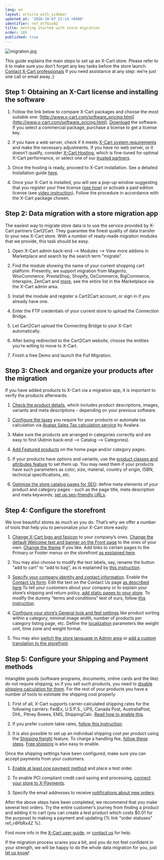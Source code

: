 ```yaml
---
lang: en
layout: article_with_sidebar
updated_at: '2016-10-07 22:14 +0400'
identifier: ref_otTGssNZ
title: Getting started with store migration
order: 105
published: true
---
```

![migration.jpg]({{site.baseurl}}/attachments/ref_otTGssNZ/migration.jpg)

This guide explains the main steps to set up an X-Cart store. Please refer to it to make sure you don't forget any key tasks before the store launch. [Contact X-Cart professionals](https://www.x-cart.com/contact-us.html) if you need assistance at any step: we’re just one call or email away ;)


## Step 1: Obtaining an X-Cart license and installing the software

1.  Follow the link below to compare X-Cart packages and choose the most suitable one: [http://www.x-cart.com/software_pricing.html](http://www.x-cart.com/software_pricing.html). [Download](https://www.x-cart.com/download.html) the software. If you select a commercial package, purchase a license to get a license key. 

2.  If you have a web server, check if it meets [X-Cart system requirements](http://kb.x-cart.com/display/XDD/Installation+Guide#InstallationGuide-Serverrequirements) and make the necessary adjustments. If you have no web server, or it doesn’t qualify, consider [X-Cart Hosting](http://www.x-cart.com/hosting.html), which is fine-tuned for optimal X-Cart performance, or select one of our [trusted partners](http://partners.x-cart.com/hosting-companies).

3.   Once the hosting is ready, proceed to X-Cart installation. See a detailed Installation guide [here](http://kb.x-cart.com/display/XDD/Installation+Guide#InstallationGuide-Installationprocess).

4.   Once your X-Cart is installed, you will see a pop-up window suggesting that you register your free license ([see how](https://www.youtube.com/watch?v=MEncqXpJ8qc)) or activate a paid edition license (see [video instruction](https://www.youtube.com/watch?v=mmedPCQ91yA)). Follow the procedure in accordance with the X-Cart package chosen.


## Step 2: Data migration with a store migration app

The easiest way to migrate store data is to use the service provided by X-Cart partners Cart2Cart. They guarantee the finest quality of data transfer to your new X-Cart store. With a number of ready-made migration modules that we provide, this task should be easy.

1.   Open X-Cart admin back-end –> Modules –> View more addons in Marketplace and search by the search term "migrate". 

2.   Find the module showing the name of your current shopping cart platform. Presently, we support migration from Magento, WooCommerce, PrestaShop, Shopify, OsCommerce, BigCommerce, Interspire, ZenCart and [more](http://www.x-cart.com/extensions/addons?price=All&price=All&keys=Migrate&sort_by=created&sort_by=created&sort_order=DESC&sort_order=DESC), see the entire list in the Marketplace via the X-Cart admin area. 

3.   Install the module and register a Cart2Cart account, or sign in if you already have one.

4.   Enter the FTP credentials of your current store to upload the Connection Bridge.

5.   Let Cart2Cart upload the Connecting Bridge to your X-Cart automatically.

6.   After being redirected to the Cart2Cart website, choose the entities you’re willing to move to X-Cart.

7.   Finish a free Demo and launch the Full Migration.


## Step 3: Check and organize your products after the migration

If you have added products to X-Cart via a migration app, it is important to verify the products afterwards.

1.   [Check the product details](http://kb.x-cart.com/display/XDD/Adding+products), which includes product descriptions, images, variants and meta descriptions - depending on your previous software.

2.   [Configure the taxes](http://kb.x-cart.com/display/XDD/Taxes) you require for your products or automate tax calculation via [Avatax Sales Tax calculation service](http://www.x-cart.com/extensions/addons/avatax-sales-tax-automation.html) by Avalara.

3.   Make sure the products are arranged in categories correctly and are easy to find (Admin back-end –> Catalog –> Categories).

4.   [Add Featured products](http://kb.x-cart.com/display/XDD/Adding+featured+products) on the home page and/or category pages.

5.   If your products have options and variants, use the [product classes and attributes feature](http://kb.x-cart.com/en/product_classes_and_attributes/index.html) to set them up. You may need them if your products have such parameters as color, size, material, country of origin, ISBN, technical specifications, etc.

6.   [Optimize the store catalog pages for SEO](http://kb.x-cart.com/display/XDD/Optimizing+your+catalog+pages+for+SEO): define meta elements of your product and category pages - such as the page title, meta description and meta keywords; [set up seo-friendly URLs](http://kb.x-cart.com/display/XDD/Setting+up+seo-friendly+URLs).


## Step 4: Configure the storefront

We love beautiful stores as much as you do. That’s why we offer a number of tools that help you to personalize your X-Cart store easily:

1.   [Change X-Cart logo and favicon](http://kb.x-cart.com/en/look_and_feel/changing_your_store%27s_logo_and_favicon.html) to your company’s ones. [Change the default Welcome text and banner on the Front page](http://kb.x-cart.com/en/look_and_feel/changing_your_store%27s_welcome_text_and_banner_on_the_front_page.html) to the ones of your own. [Change the theme](http://kb.x-cart.com/en/look_and_feel/changing_your_store%27s_theme.html) if you like.  Add links to certain pages to the Primary or Footer menus on the storefront [as explained here](http://kb.x-cart.com/en/look_and_feel/adding_new_items_to_your_store%27s_menus.html).

2.   You may also choose to modify the text labels, say, rename the button “add to cart” to “add to bag”, as is explained by [this instruction](http://kb.x-cart.com/en/look_and_feel/managing_texts_labels_in_your_store.html). 

3.   [Specify your company identity and contact information](http://kb.x-cart.com/en/look_and_feel/specifying_your_company%27s_identity_and_contact_information.htm). Enable the [Contact Us form](http://kb.x-cart.com/en/look_and_feel/enabling_the_contact_us_form.html). Edit the text on the Contact Us page [as described here](http://kb.x-cart.com/en/look_and_feel/editing_the_text_on_the_contact_us_page.html).To tell your customers about your company or to explain your store’s shipping and return policy, [add static pages to your store](http://kb.x-cart.com/display/XDD/Adding+pages+to+your+store). To modify the dummy  “terms and conditions” text of ours, follow [this instruction](http://kb.x-cart.com/en/look_and_feel/changing_the_terms_and_conditions_page.html).

4.   [Configure your store’s General look and feel settings](http://kb.x-cart.com/display/XDD/Configuring+your+store%27s+General+settings) like product sorting within a category, minimal image width, number of products per category listing page, etc. Define the [localization](http://kb.x-cart.com/en/look_and_feel/localizing_your_store.html) parameters like weight unit, time zone and weight format.

5. You may also [switch the store language in Admin area](http://kb.x-cart.com/display/XDD/Switching+the+language+in+Admin+area) or [add a custom translation to the storefront](http://kb.x-cart.com/en/look_and_feel/translating_your_store%27s_user_interface_to_other_languages.html). 


## Step 5: Configure your Shipping and Payment methods

Intangible goods (software programs, documents, online cards and the like) do not require shipping, so if you sell such products, you need to [disable shipping calculation for them](http://kb.x-cart.com/en/shipping/shipping_setup_for_downloadable_products.html). For the rest of your products you have a number of tools to estimate the shipping cost properly.

1.   First of all, X-Cart supports carrier-calculated shipping rates for the following carriers: FedEx, U.S.P.S., UPS, Canada Post, AustraliaPost, DHL, Pitney Bowes, EMS, ShippingCalc. [Read how to enable this](http://kb.x-cart.com/en/shipping/carrier-calculated_shipping_rates.html).

2.   If you prefer custom table rates, [follow this instruction](http://kb.x-cart.com/en/shipping/custom_table_rates.html).

3.   It is also possible to set up an individual shipping cost per product using the [Shipping freight](http://kb.x-cart.com/en/shipping/shipping_freight.html) feature. To charge a handling fee, [follow these steps](http://kb.x-cart.com/en/shipping/handling_fee.html). [Free shipping](http://kb.x-cart.com/display/XDD/Free+shipping) is also easy to enable.

Once the shipping settings have been configured, make sure you can accept payments from your customers.

1.   [Enable at least one payment method](http://kb.x-cart.com/en/payments/accepting_payments.html) and place a test order.

2.   To enable PCI compliant credit card saving and processing, [connect your store to X-Payments](http://kb.x-cart.com/en/webinars_and_video_tutorials/connecting_x-payments_2.1_x_with_x-cart_5.html).

3.   Specify the email addresses to receive [notifications about new orders](http://kb.x-cart.com/en/look_and_feel/adding_recipient_addresses_for_email_notifications.html).

After the above steps have been completed, we recommend that you make several test orders. Try the entire customer’s journey from finding a product and adding it to cart (you can create a test product which costs $0.01 for the purpose) to making a payment and updating {% link "order statuses" ref_r4PbRx4Z %}.

Find more info in the [X-Cart user guide](http://kb.x-cart.com/), or [contact us](https://www.x-cart.com/migrate_me.html) for help.

If the migration process scares you a bit, and you do not feel confident in your strength, we will be happy to do the whole data migration for you, just [let us know](https://www.x-cart.com/migrate_me.html)!
